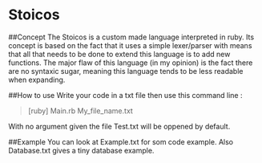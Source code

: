 # Stoicos
##Concept
The Stoicos is a custom made language interpreted in ruby.
Its concept is based on the fact that it uses a simple lexer/parser with means that all that needs to be done to extend this language is to add new functions.
The major flaw of this language (in my opinion) is the fact there are no syntaxic sugar, meaning this language tends to be less readable when expanding.

##How to use
Write your code in a txt file then use this command line :
> [ruby] Main.rb My_file_name.txt

With no argument given the file Test.txt will be oppened by default.

##Example
You can look at Example.txt for som code example. Also Database.txt gives a tiny database example.